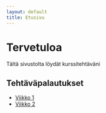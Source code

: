 ```yaml
---
layout: default
title: Etusivu
---
```


# Tervetuloa

Tältä sivustolta löydät kurssitehtäväni

## Tehtäväpalautukset
- [Viikko 1](Viikko%201/index.html)
- [Viikko 2](Viikko%202/vko2.html)



